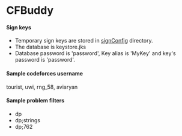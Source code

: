 # CFBuddy


#### Sign keys

* Temporary sign keys are stored in [signConfig](signConfig) directory.
* The database is keystore.jks
* Database password is 'password', Key alias is 'MyKey' and key's password is 'password'.


#### Sample codeforces username

tourist, uwi, rng_58, aviaryan


#### Sample problem filters

* dp
* dp;strings
* dp;762

